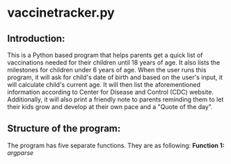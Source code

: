 # vaccinetracker.py 

## Introduction:
This is a Python based program that helps parents get a quick list of vaccinations needed for their children until 18 years of age. It also lists the milestones for children under 6 years of age. When the user runs this program, it will ask for child's date of birth and based on the user's input, it will calculate child's current age. It will then list the aforementioned information according to Center for Disease and Control (CDC) website. Additionally, it will also print a friendly note to parents reminding them to let their kids grow and develop at their own pace and a "Quote of the day".

## Structure of the program:
The program has five separate functions. They are as following:
**Function 1:** _argparse_


